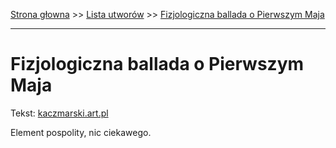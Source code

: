 [Strona głowna](../index.md) >> [Lista utworów](../list.md) >> [Fizjologiczna ballada o Pierwszym Maja](158.md)

---

# Fizjologiczna ballada o Pierwszym Maja

Tekst: [kaczmarski.art.pl](https://www.kaczmarski.art.pl/tworczosc/wiersze/fizjologiczna-ballada-o-pierwszym-maja/)

Element pospolity, nic ciekawego.